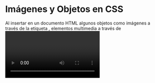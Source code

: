 # Imágenes y Objetos en CSS
Al insertar en un documento HTML algunos objetos como imágenes a través de la etiqueta <img>, elementos multimedia a través de <video> u otros como <textarea> o <input>, dichos elementos tienen su propia forma de mostrarse en pantalla ya que tienen características ajenas a CSS. Por dicha razón, muchas veces tienen un tamaño inicial que no encaja con el uso que queremos darle, no se adapta a las cajas o contenedores que usamos o no funciona como tenemos previsto que lo haga.

Sin embargo, existen algunas propiedades en CSS que nos permiten modificar ciertos aspectos de estos elementos, pudiendo darle estilo y adaptarlos. Aquí puedes ver una tabla de resumen de las propiedades que vamos a ver:

Propiedad	Valores	Descripción
object-fit	fill | contain | cover | none | scale-down	Modo de relleno del elemento.
object-position	 	Posición (x,y) del elemento.
image-rendering	auto | smooth | high-quality | crisp-edges | pixelated	Algoritmo de escalado a utilizar.
image-orientation	from-image | none |  [flip]	Orientación de la imagen.
aspect-ratio	auto |  /  | 	Define la proporción de aspecto.
La propiedad object-fit 
La propiedad object-fit nos va a permitir cambiar el modo en el que se rellena una imagen <img> (o cualquier otro objeto de representación externa a CSS) en su contenedor padre. Los valores que puede tomar dicha propiedad son los siguientes:

Valor	Descripción
fill	Rellena la imagen en el espacio del contenedor padre. Habitualmente, estirando la imagen.
contain	Mantiene el aspecto natural conteniendo el máximo posible de la imagen.
cover	Mantiene el aspecto natural cubriendo el contenedor padre, de modo que no hayan huecos sin cubrir.
none	Mantiene el aspecto natural.
scale-down	Similar a none o contain, escalando hacia abajo.
Imaginemos que una imagen, que tiene su propio tamaño, es notablemente superior a los elementos contenedores que la van a contener. Por defecto, la imagen tiene su propio tamaño y se desbordará, pero nos podría interesar cambiar el tamaño para que se adapte al contenedor padre. Para ello, utilizaremos los diferentes valores de la propiedad object-fit:

La propiedad Object-fit CSS

Así pues, podemos plantear el siguiente código de ejemplo, donde se puede utilizar la propiedad object-fit con sus diferentes valores y comprobar como se comporta:

Code
Preview
CodePen
<div class="parent">
  <div class="item"><img src="http://placekitten.com/500/300"></div>
  <div class="item"><img src="http://placekitten.com/100/400"></div>
  <div class="item"><img src="http://placekitten.com/300/200"></div>
  <div class="item"><img src="http://placekitten.com/300/300"></div>
</div>

<style>
.parent {
  display: flex;
}
.item {
  margin: 10px;
  width: 150px;
  height: 150px;
  background: lightgrey;
}
img {
  width: 100%;
  height: 100%;
  object-fit: fill;
}
</style>

La propiedad object-position 
Además, tenemos la propiedad object-position que nos sirve para utilizar junto a la propiedad object-fit y cambiar la posición donde aparece la imagen, especialmente cuando está recortada y sólo aparece un fragmento o parte de la imagen. La propiedad funciona de forma muy parecida a como lo hace la propiedad background-position:

Valor	Descripción
50% 50%	Por defecto, la imagen está centrada tanto en X como en Y.
 	Se puede indicar un porcentaje para colocarlo en el eje correspondiente.
También se pueden indicar palabras clave como top, left, right, bottom o center para indicar en que zona quieres centrar la imagen, incluso, añadiendo un porcentaje tras ellos para ajustar más concretamente:

.element img {
  object-fit: cover;
  object-position: left 20% top 25%;
}
La propiedad image-rendering 
La propiedad image-rendering permite indicar al navegador como se debería renderizar una imagen, y más concretamente, que algoritmo de reescalado se debería aplicar. Por lo general, este valor lo utilizará correctamente el navegador, pero en algunas situaciones, al cambiar de tamaño a ciertas imágenes, es posible que se vean con una menor calidad o con defectos como bordes borrosos o ciertas imperfecciones.

Con la propiedad image-rendering indicamos al navegador que sistema de reescalado debe utilizar, algo muy interesante cuando utilizamos por ejemplo, imágenes pixel art, donde nos interesa que se utilicen algoritmos como nearest neighbour (vecinos más próximos) que respeta y preserva la definición del pixel art.

Los valores que puede tomar la propiedad son los siguientes:

Valor	Descripción
auto%	Por defecto, el navegador decide que algoritmo de escalado utilizar.
smooth	La imagen es escalada con algoritmos que priorizan la apariencia, ideal para fotos.
high-quality	Idéntico a smooth, pero con mejor calidad. Utilizar cuando la calidad se degrada.
crisp-edges	Enfocado en preservar contrastes y bordes de imagen. Ideal para lineas definidas y bocetos.
pixelated	Usa algoritmo de "vecinos más próximos", orientado a preservar pixel art bien definido.
Aquí puedes ver, por ejemplo, la diferencia de aplicar image-rendering con los valores crisp-edges y pixelated respectivamente a una imagen orientada para representar un dibujo pixel art. Como se observa, el Super Mario de la derecha tiene los bordes mucho más definidos que el Super Mario de la izquierda, el cuál se ve más borroso:

La propiedad image-rendering en CSS

Hoy en día, la compatibilidad entre navegadores de esta propiedad es muy buena, salvo Internet Explorer, que usa valores no estándares.




La propiedad image-orientation 
La propiedad image-orientation permite rotar una imagen respecto a la información que se encuentra en sus metadatos, o por el contrario, desactivarla y mostrarla tal cuál aparece en la propia imagen. Los valores que se pueden indicar son los siguientes, donde from-image es el valor por defecto:

Valor	Descripción
from-image	Usa la orientación de la imagen indicada en sus metadatos EXIF.
none	No se usa ninguna rotación adicional. Se muestra tal cual.
La propiedad aspect-ratio 
La propiedad aspect-ratio permite cambiar la proporción de aspecto width / height de una imagen u objeto desde CSS. De esta forma, podemos asegurarnos de que las imágenes no se deformarán o tendrán una relación de aspecto no adecuada en nuestras páginas.

Los valores de la propiedad aspect-ratio son:

Valor	Descripción
auto	El navegador calcula automáticamente la proporción adecuada.
 / 	Se utilizará la proporción width / height indicada.
auto  / 	Utiliza la proporción indicada, salvo que tenga un tamaño definido.
Actualmente, el soporte es bueno, con la excepción de Safari, que no lo implementa.